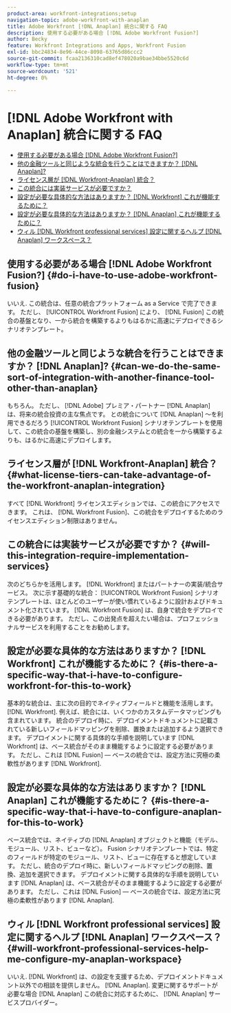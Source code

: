```yaml
---
product-area: workfront-integrations;setup
navigation-topic: adobe-workfront-with-anaplan
title: Adobe Workfront [!DNL Anaplan] 統合に関する FAQ
description: 使用する必要がある場合 [!DNL Adobe Workfront Fusion?]
author: Becky
feature: Workfront Integrations and Apps, Workfront Fusion
exl-id: bbc24834-8e96-44ce-8098-63765d86ccc2
source-git-commit: fcaa2136310cad8ef478020a9bae34bbe5520c6d
workflow-type: tm+mt
source-wordcount: '521'
ht-degree: 0%

---
```


# [!DNL Adobe Workfront with Anaplan] 統合に関する FAQ

* [使用する必要がある場合 [!DNL Adobe Workfront Fusion?]](#do-i-have-to-use-adobe-workfront-fusion)
* [他の金融ツールと同じような統合を行うことはできますか？ [!DNL Anaplan]?](#can-we-do-the-same-sort-of-integration-with-another-finance-tool-other-than-anaplan)
* [ライセンス層が [!DNL Workfront-Anaplan] 統合？](#what-license-tiers-can-take-advantage-of-the-workfront-anaplan-integration)
* [この統合には実装サービスが必要ですか？](#will-this-integration-require-implementation-services)
* [設定が必要な具体的な方法はありますか？ [!DNL Workfront] これが機能するために？](#is-there-a-specific-way-that-i-have-to-configure-workfront-for-this-to-work)
* [設定が必要な具体的な方法はありますか？ [!DNL Anaplan] これが機能するために？](#is-there-a-specific-way-that-i-have-to-configure-anaplan-for-this-to-work)
* [ウィル [!DNL Workfront professional services] 設定に関するヘルプ [!DNL Anaplan] ワークスペース？](#will-workfront-professional-services-help-me-configure-my-anaplan-workspace)

## 使用する必要がある場合 [!DNL Adobe Workfront Fusion?] {#do-i-have-to-use-adobe-workfront-fusion}

いいえ. この統合は、任意の統合プラットフォーム as a Service で完了できます。 ただし、 [!UICONTROL Workfront Fusion] により、 [!DNL Fusion] この統合の基盤となり、一から統合を構築するよりもはるかに高速にデプロイできるシナリオテンプレート。

## 他の金融ツールと同じような統合を行うことはできますか？ [!DNL Anaplan]? {#can-we-do-the-same-sort-of-integration-with-another-finance-tool-other-than-anaplan}

もちろん。 ただし、 [!DNL Adobe] プレミア・パートナー [!DNL Anaplan] は、将来の統合投資の主な焦点です。 との統合について [!DNL Anaplan] ～を利用できるだろう [!UICONTROL Workfront Fusion] シナリオテンプレートを使用して、この統合の基盤を構築し、別の金融システムとの統合を一から構築するよりも、はるかに高速にデプロイします。

## ライセンス層が [!DNL Workfront-Anaplan] 統合？ {#what-license-tiers-can-take-advantage-of-the-workfront-anaplan-integration}

すべて [!DNL Workfront] ライセンスエディションでは、この統合にアクセスできます。 これは、 [!DNL Workfront Fusion]、この統合をデプロイするためのライセンスエディション制限はありません。

## この統合には実装サービスが必要ですか？ {#will-this-integration-require-implementation-services}

次のどちらかを活用します。 [!DNL Workfront] またはパートナーの実装/統合サービス。 次に示す基礎的な統合： [!UICONTROL Workfront Fusion] シナリオテンプレートは、ほとんどのユーザーが使い慣れているように設計およびドキュメント化されています。 [!DNL Workfront Fusion] は、自身で統合をデプロイできる必要があります。 ただし、この出発点を超えたい場合は、プロフェッショナルサービスを利用することをお勧めします。

## 設定が必要な具体的な方法はありますか？ [!DNL Workfront] これが機能するために？ {#is-there-a-specific-way-that-i-have-to-configure-workfront-for-this-to-work}

基本的な統合は、主に次の目的でネイティブフィールドと機能を活用します。 [!DNL Workfront]. 例えば、統合には、いくつかのカスタムデータマッピングも含まれています。 統合のデプロイ時に、デプロイメントドキュメントに記載されている新しいフィールドマッピングを削除、置換または追加するよう選択できます。 デプロイメントに関する具体的な手順を説明しています [!DNL Workfront] は、ベース統合がそのまま機能するように設定する必要があります。 ただし、これは [!DNL Fusion] — ベースの統合では、設定方法に究極の柔軟性があります [!DNL Workfront].

## 設定が必要な具体的な方法はありますか？ [!DNL Anaplan] これが機能するために？ {#is-there-a-specific-way-that-i-have-to-configure-anaplan-for-this-to-work}

ベース統合では、ネイティブの [!DNL Anaplan] オブジェクトと機能（モデル、モジュール、リスト、ビューなど）。 Fusion シナリオテンプレートでは、特定のフィールドが特定のモジュール、リスト、ビューに存在すると想定しています。 ただし、統合のデプロイ時に、新しいフィールドマッピングの削除、置換、追加を選択できます。 デプロイメントに関する具体的な手順を説明しています [!DNL Anaplan] は、ベース統合がそのまま機能するように設定する必要があります。 ただし、これは [!DNL Fusion] — ベースの統合では、設定方法に究極の柔軟性があります [!DNL Anaplan].

## ウィル [!DNL Workfront professional services] 設定に関するヘルプ [!DNL Anaplan] ワークスペース？ {#will-workfront-professional-services-help-me-configure-my-anaplan-workspace}

いいえ. [!DNL Workfront] は、の設定を支援するため、デプロイメントドキュメント以外での相談を提供しません。 [!DNL Anaplan]. 変更に関するサポートが必要な場合 [!DNL Anaplan] この統合に対応するために、 [!DNL Anaplan] サービスプロバイダー。
